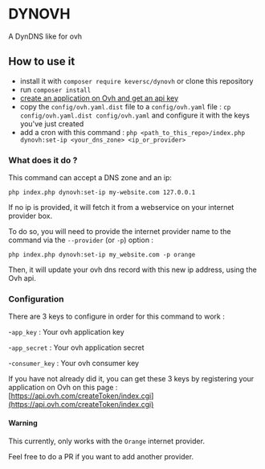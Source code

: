 # DYNOVH

A DynDNS like for ovh

## How to use it

- install it with `composer require keversc/dynovh` or clone this repository
- run `composer install`
- [create an application on Ovh and get an api key](https://api.ovh.com/createToken/index.cgi)
- copy the `config/ovh.yaml.dist` file to a `config/ovh.yaml` file : `cp config/ovh.yaml.dist config/ovh.yaml` and configure it with the keys you've just created
- add a cron with this command : `php <path_to_this_repo>/index.php dynovh:set-ip <your_dns_zone> <ip_or_provider>`

### What does it do ?

This command can accept a DNS zone and an ip:

```
php index.php dynovh:set-ip my-website.com 127.0.0.1
```

If no ip is provided, it will fetch it from a webservice on your internet provider box.

To do so, you will need to provide the internet provider name to the command via the `--provider` (or `-p`) option :

```
php index.php dynovh:set-ip my_website.com -p orange
```

Then, it will update your ovh dns record with this new ip address, using the Ovh api.

### Configuration

There are 3 keys to configure in order for this command to work :

-`app_key` : Your ovh application key

-`app_secret` : Your ovh application secret

-`consumer_key` : Your ovh consumer key

If you have not already did it, you can get these 3 keys by registering your application on Ovh on this page :
[https://api.ovh.com/createToken/index.cgi](https://api.ovh.com/createToken/index.cgi)

#### Warning

This currently, only works with the `Orange` internet provider.

Feel free to do a PR if you want to add another provider.
